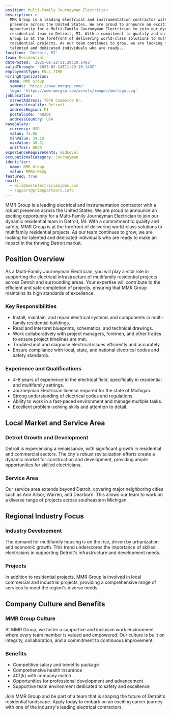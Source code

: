 ```yaml
---
position: Multi-Family Journeyman Electrician
description: >-
  MMR Group is a leading electrical and instrumentation contractor with a robust
  presence across the United States. We are proud to announce an exciting
  opportunity for a Multi-Family Journeyman Electrician to join our dynamic
  residential team in Detroit, MI. With a commitment to quality and safety, MMR
  Group is at the forefront of delivering world-class solutions to multifamily
  residential projects. As our team continues to grow, we are looking for
  talented and dedicated individuals who are ready...
location: 'Detroit, MI'
team: Residential
datePosted: '2025-01-12T11:29:10.149Z'
validThrough: '2025-02-14T11:29:10.149Z'
employmentType: FULL_TIME
hiringOrganization:
  name: MMR Group
  sameAs: 'https://www.mmrgrp.com/'
  logo: 'https://www.mmrgrp.com/assets/images/mmrlogo.svg'
jobLocation:
  streetAddress: 7648 Commerce Dr.
  addressLocality: Detroit
  addressRegion: MI
  postalCode: '48201'
  addressCountry: USA
baseSalary:
  currency: USD
  value: 41.85
  minValue: 34.19
  maxValue: 38.51
  unitText: HOUR
experienceRequirements: midLevel
occupationalCategory: Journeyman
identifier:
  name: MMR Group
  value: MMRmr0b2g
featured: true
email:
  - will@bestelectricianjobs.com
  - support@primepartners.info
---
```




MMR Group is a leading electrical and instrumentation contractor with a robust presence across the United States. We are proud to announce an exciting opportunity for a Multi-Family Journeyman Electrician to join our dynamic residential team in Detroit, MI. With a commitment to quality and safety, MMR Group is at the forefront of delivering world-class solutions to multifamily residential projects. As our team continues to grow, we are looking for talented and dedicated individuals who are ready to make an impact in the thriving Detroit market.

## Position Overview

As a Multi-Family Journeyman Electrician, you will play a vital role in supporting the electrical infrastructure of multifamily residential projects across Detroit and surrounding areas. Your expertise will contribute to the efficient and safe completion of projects, ensuring that MMR Group maintains its high standards of excellence.

### Key Responsibilities

- Install, maintain, and repair electrical systems and components in multi-family residential buildings.
- Read and interpret blueprints, schematics, and technical drawings.
- Work collaboratively with project managers, foremen, and other trades to ensure project timelines are met.
- Troubleshoot and diagnose electrical issues efficiently and accurately.
- Ensure compliance with local, state, and national electrical codes and safety standards.

### Experience and Qualifications

- 4-8 years of experience in the electrical field, specifically in residential and multifamily settings.
- Journeyman Electrician license required for the state of Michigan.
- Strong understanding of electrical codes and regulations.
- Ability to work in a fast-paced environment and manage multiple tasks.
- Excellent problem-solving skills and attention to detail.

## Local Market and Service Area

### Detroit Growth and Development

Detroit is experiencing a renaissance, with significant growth in residential and commercial sectors. The city's robust revitalization efforts create a dynamic market for construction and development, providing ample opportunities for skilled electricians.

### Service Area

Our service area extends beyond Detroit, covering major neighboring cities such as Ann Arbor, Warren, and Dearborn. This allows our team to work on a diverse range of projects across southeastern Michigan.

## Regional Industry Focus

### Industry Development

The demand for multifamily housing is on the rise, driven by urbanization and economic growth. This trend underscores the importance of skilled electricians in supporting Detroit's infrastructure and development needs.

### Projects

In addition to residential projects, MMR Group is involved in local commercial and industrial projects, providing a comprehensive range of services to meet the region's diverse needs.

## Company Culture and Benefits

### MMR Group Culture

At MMR Group, we foster a supportive and inclusive work environment where every team member is valued and empowered. Our culture is built on integrity, collaboration, and a commitment to continuous improvement.

### Benefits

- Competitive salary and benefits package
- Comprehensive health insurance
- 401(k) with company match
- Opportunities for professional development and advancement
- Supportive team environment dedicated to safety and excellence

Join MMR Group and be part of a team that is shaping the future of Detroit's residential landscape. Apply today to embark on an exciting career journey with one of the industry's leading electrical contractors.
